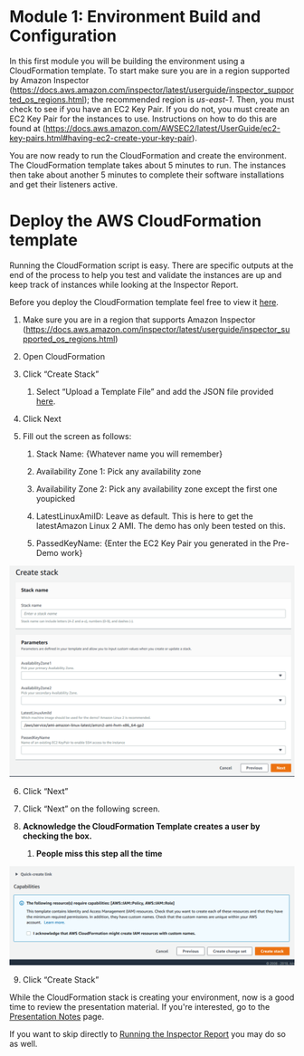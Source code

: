 Module 1: Environment Build and Configuration
=============================================

In this first module you will be building the environment using a CloudFormation template. To start make sure you are in a region supported by Amazon Inspector (<https://docs.aws.amazon.com/inspector/latest/userguide/inspector_supported_os_regions.html>); the recommended region is *us-east-1*. Then, you must check to see if you have an EC2 Key Pair. If you do not, you must create an EC2 Key Pair for the instances to use. Instructions on how to do this are found at (<https://docs.aws.amazon.com/AWSEC2/latest/UserGuide/ec2-key-pairs.html#having-ec2-create-your-key-pair>).

You are now ready to run the CloudFormation and create the environment. The CloudFormation template takes about 5 minutes to run. The instances then take about another 5 minutes to complete their software installations and get their listeners active. 

Deploy the AWS CloudFormation template
======================================

Running the CloudFormation script is easy. There are specific outputs at the end of the process to help you test and validate the instances are up and keep track of instances while looking at the Inspector Report.

Before you deploy the CloudFormation template feel free to view it [here](./resources/EnvironmentBuild.json).

1.  Make sure you are in a region that supports Amazon Inspector (<https://docs.aws.amazon.com/inspector/latest/userguide/inspector_supported_os_regions.html>)

2.  Open CloudFormation

3.  Click “Create Stack”

    1.  Select “Upload a Template File” and add the JSON file provided [here](./resources/EnvironmentBuild.json).

4.  Click Next

5.  Fill out the screen as follows:

    1.  Stack Name: {Whatever name you will remember}

    2.  Availability Zone 1: Pick any availability zone

    3.  Availability Zone 2: Pick any availability zone except the first one youpicked

    4.  LatestLinuxAmiID: Leave as default. This is here to get the latestAmazon Linux 2 AMI. The demo has only been tested on this.

    5.  PassedKeyName: {Enter the EC2 Key Pair you generated in the Pre-Demo work}

![](./images/mod1-1-create-stack.png)

6.  Click “Next”

7.  Click “Next” on the following screen.

8.  **Acknowledge the CloudFormation Template creates a user by checking the box.**

    1.  **People miss this step all the time**

![](./images/mod1-2-acknowledge.png)

9.  Click “Create Stack”

While the CloudFormation stack is creating your environment, now is a good time to review the presentation material. If you're interested, go to the [Presentation Notes](presentation-notes.md) page.

If you want to skip directly to [Running the Inspector Report](02-running-inspector.md) you may do so as well.
